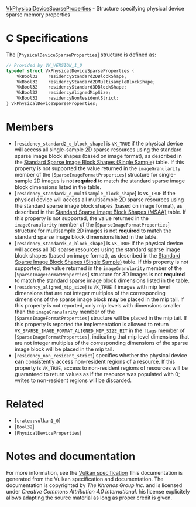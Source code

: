 [VkPhysicalDeviceSparseProperties](https://www.khronos.org/registry/vulkan/specs/1.3-extensions/man/html/VkPhysicalDeviceSparseProperties.html) - Structure specifying physical device sparse memory properties

# C Specifications
The [`PhysicalDeviceSparseProperties`] structure is defined as:
```c
// Provided by VK_VERSION_1_0
typedef struct VkPhysicalDeviceSparseProperties {
    VkBool32    residencyStandard2DBlockShape;
    VkBool32    residencyStandard2DMultisampleBlockShape;
    VkBool32    residencyStandard3DBlockShape;
    VkBool32    residencyAlignedMipSize;
    VkBool32    residencyNonResidentStrict;
} VkPhysicalDeviceSparseProperties;
```

# Members
- [`residency_standard2_d_block_shape`] is `VK_TRUE` if the physical device will access all single-sample 2D sparse resources using the standard sparse image block shapes (based on image format), as described in the [Standard Sparse Image Block Shapes (Single Sample)](https://www.khronos.org/registry/vulkan/specs/1.3-extensions/html/vkspec.html#sparsememory-sparseblockshapessingle) table. If this property is not supported the value returned in the `imageGranularity` member of the [`SparseImageFormatProperties`] structure for single-sample 2D images is not  **required**  to match the standard sparse image block dimensions listed in the table.
- [`residency_standard2_d_multisample_block_shape`] is `VK_TRUE` if the physical device will access all multisample 2D sparse resources using the standard sparse image block shapes (based on image format), as described in the [Standard Sparse Image Block Shapes (MSAA)](https://www.khronos.org/registry/vulkan/specs/1.3-extensions/html/vkspec.html#sparsememory-sparseblockshapesmsaa) table. If this property is not supported, the value returned in the `imageGranularity` member of the [`SparseImageFormatProperties`] structure for multisample 2D images is not  **required**  to match the standard sparse image block dimensions listed in the table.
- [`residency_standard3_d_block_shape`] is `VK_TRUE` if the physical device will access all 3D sparse resources using the standard sparse image block shapes (based on image format), as described in the [Standard Sparse Image Block Shapes (Single Sample)](https://www.khronos.org/registry/vulkan/specs/1.3-extensions/html/vkspec.html#sparsememory-sparseblockshapessingle) table. If this property is not supported, the value returned in the `imageGranularity` member of the [`SparseImageFormatProperties`] structure for 3D images is not  **required**  to match the standard sparse image block dimensions listed in the table.
- [`residency_aligned_mip_size`] is `VK_TRUE` if images with mip level dimensions that are not integer multiples of the corresponding dimensions of the sparse image block  **may**  be placed in the mip tail. If this property is not reported, only mip levels with dimensions smaller than the `imageGranularity` member of the [`SparseImageFormatProperties`] structure will be placed in the mip tail. If this property is reported the implementation is allowed to return `VK_SPARSE_IMAGE_FORMAT_ALIGNED_MIP_SIZE_BIT` in the `flags` member of [`SparseImageFormatProperties`], indicating that mip level dimensions that are not integer multiples of the corresponding dimensions of the sparse image block will be placed in the mip tail.
- [`residency_non_resident_strict`] specifies whether the physical device  **can**  consistently access non-resident regions of a resource. If this property is `VK_TRUE`, access to non-resident regions of resources will be guaranteed to return values as if the resource was populated with 0; writes to non-resident regions will be discarded.

# Related
- [`crate::vulkan1_0`]
- [`Bool32`]
- [`PhysicalDeviceProperties`]

# Notes and documentation
For more information, see the [Vulkan specification](https://www.khronos.org/registry/vulkan/specs/1.3-extensions/html/vkspec.html)
This documentation is generated from the Vulkan specification and documentation.
The documentation is copyrighted by *The Khronos Group Inc.* and is licensed under *Creative Commons Attribution 4.0 International*.
his license explicitely allows adapting the source material as long as proper credit is given.
        